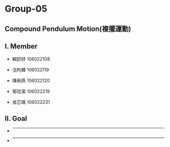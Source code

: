 # **Group-05**
## **Compound Pendulum Motion(複擺運動)** 
## **I. Member**

- 賴舒妤 106022108

- 沈昀臻 106022119 

- 陳俐燕 106022120 

- 鄔玟潔 106022219 

- 吳芯瑀 106022231

## **II. Goal**

- ** **

- ** **
